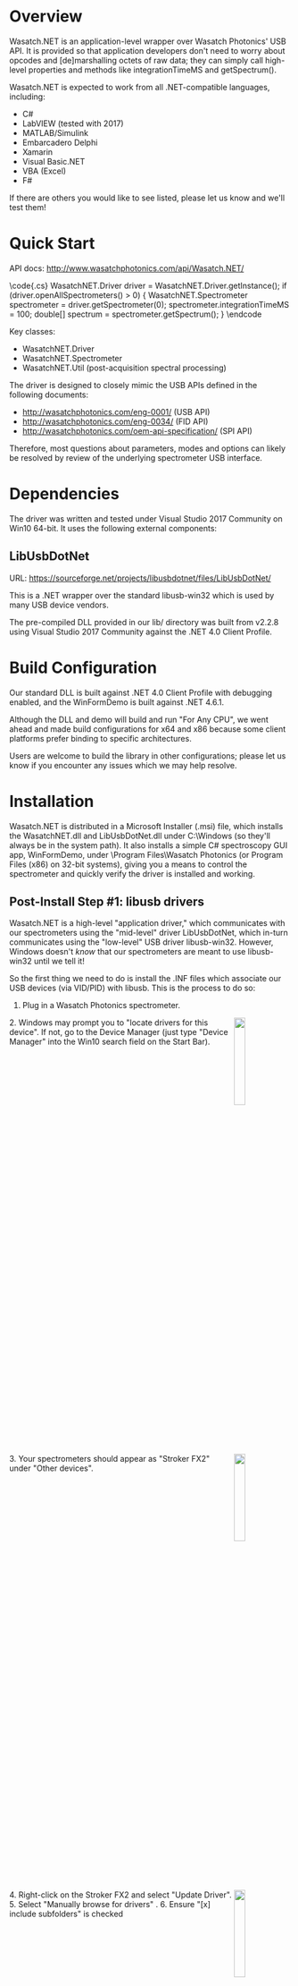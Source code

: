 # Overview

Wasatch.NET is an application-level wrapper over Wasatch Photonics' USB 
API. It is provided so that application developers don't need to worry about
opcodes and [de]marshalling octets of raw data; they can simply call high-level
properties and methods like integrationTimeMS and getSpectrum().

Wasatch.NET is expected to work from all .NET-compatible languages, including:

- C#
- LabVIEW (tested with 2017)
- MATLAB/Simulink
- Embarcadero Delphi
- Xamarin
- Visual Basic.NET
- VBA (Excel)
- F#

If there are others you would like to see listed, please let us know and we'll 
test them!

# Quick Start

API docs: http://www.wasatchphotonics.com/api/Wasatch.NET/

\code{.cs}
    WasatchNET.Driver driver = WasatchNET.Driver.getInstance();
    if (driver.openAllSpectrometers() > 0)
    {
        WasatchNET.Spectrometer spectrometer = driver.getSpectrometer(0);
        spectrometer.integrationTimeMS = 100;
        double[] spectrum = spectrometer.getSpectrum();
    }
\endcode

Key classes:

- WasatchNET.Driver 
- WasatchNET.Spectrometer
- WasatchNET.Util (post-acquisition spectral processing)

The driver is designed to closely mimic the USB APIs defined in the following 
documents:

- http://wasatchphotonics.com/eng-0001/ (USB API)
- http://wasatchphotonics.com/eng-0034/ (FID API)
- http://wasatchphotonics.com/oem-api-specification/ (SPI API)

Therefore, most questions about parameters, modes and options can likely be
resolved by review of the underlying spectrometer USB interface.

# Dependencies

The driver was written and tested under Visual Studio 2017 Community on Win10 
64-bit. It uses the following external components:

## LibUsbDotNet

URL: https://sourceforge.net/projects/libusbdotnet/files/LibUsbDotNet/

This is a .NET wrapper over the standard libusb-win32 which is used by many
USB device vendors.

The pre-compiled DLL provided in our lib/ directory was built from v2.2.8 using
Visual Studio 2017 Community against the .NET 4.0 Client Profile.

# Build Configuration

Our standard DLL is built against .NET 4.0 Client Profile with debugging enabled,
and the WinFormDemo is built against .NET 4.6.1. 

Although the DLL and demo will build and run "For Any CPU", we went ahead and made
build configurations for x64 and x86 because some client platforms prefer binding
to specific architectures.

Users are welcome to build the library in other configurations; please let us 
know if you encounter any issues which we may help resolve.

# Installation

Wasatch.NET is distributed in a Microsoft Installer (.msi) file, which installs
the WasatchNET.dll and LibUsbDotNet.dll under C:\\Windows (so they'll always be
in the system path).  It also installs a simple C# spectroscopy GUI app, 
WinFormDemo, under \\Program Files\\Wasatch Photonics (or Program Files (x86) on
32-bit systems), giving you a means to control the spectrometer and quickly verify
the driver is installed and working.

## Post-Install Step #1: libusb drivers

Wasatch.NET is a high-level "application driver," which communicates with our
spectrometers using the "mid-level" driver LibUsbDotNet, which in-turn 
communicates using the "low-level" USB driver libusb-win32.  However, Windows 
doesn't *know* that our spectrometers are meant to use libusb-win32 until we tell
it!  

So the first thing we need to do is install the .INF files which associate our 
USB devices (via VID/PID) with libusb.  This is the process to do so:

1. Plug in a Wasatch Photonics spectrometer.
<div style="clear:right"><a href="https://github.com/WasatchPhotonics/Wasatch.NET/raw/master/screenshots/drivers-01-open-device-manager.png"><img src="https://github.com/WasatchPhotonics/Wasatch.NET/raw/master/screenshots/drivers-01-open-device-manager.png" width="20%" height="20%" align="right"/></a></div>
2. Windows may prompt you to "locate drivers for this device".  If not, go to the
   Device Manager (just type "Device Manager" into the Win10 search field on the
   Start Bar).
<div style="clear:right"><a href="https://github.com/WasatchPhotonics/Wasatch.NET/raw/master/screenshots/drivers-02-update-drivers.png"><img src="https://github.com/WasatchPhotonics/Wasatch.NET/raw/master/screenshots/drivers-02-update-drivers.png" width="20%" height="20%" align="right"/></a></div>
3. Your spectrometers should appear as "Stroker FX2" under "Other devices".
<div style="clear:right"><a href="https://github.com/WasatchPhotonics/Wasatch.NET/raw/master/screenshots/drivers-03-browse.png"><img src="https://github.com/WasatchPhotonics/Wasatch.NET/raw/master/screenshots/drivers-03-browse.png" width="20%" height="20%" align="right"/></a></div>
4. Right-click on the Stroker FX2 and select "Update Driver".
5. Select "Manually browse for drivers" .
6. Ensure "[x] include subfolders" is checked
<div style="clear:right"><a href="https://github.com/WasatchPhotonics/Wasatch.NET/raw/master/screenshots/drivers-04-select.png"><img src="https://github.com/WasatchPhotonics/Wasatch.NET/raw/master/screenshots/drivers-04-select.png" width="20%" height="20%" align="right"/></a></div>
7. Browse to "C:\Program Files\Wasatch Photonics\Wasatch.NET\libusb\_drivers" or 
             "C:\Program Files (x86)\Wasatch Photonics\Wasatch.NET\libusb\_drivers" as appropriate.
<div style="clear:right"><a href="https://github.com/WasatchPhotonics/Wasatch.NET/raw/master/screenshots/drivers-05-install.png"><img src="https://github.com/WasatchPhotonics/Wasatch.NET/raw/master/screenshots/drivers-05-install.png" width="20%" height="20%" align="right"/></a></div>
8. When prompted to confirm whether you wish to install the libusb drivers, click "Install."
<div style="clear:right"><a href="https://github.com/WasatchPhotonics/Wasatch.NET/raw/master/screenshots/drivers-06-done.png"><img src="https://github.com/WasatchPhotonics/Wasatch.NET/raw/master/screenshots/drivers-06-done.png" width="20%" height="20%" align="right"/></a></div>
9. Confirm that your spectrometer now appears under "libusb-win32 devices".

## Post-Install Step #2: COM registration (optional)

This step is believed ONLY required for developers using Visual Basic 6 (VB6)
or Visual Basic for Applications (VBA, part of Microsoft Excel).

Because our .msi installer does not register the .tlb file needed by VB6/VBA, 
you need to perform one additional manual step:

<div style="clear:right"><a href="https://github.com/WasatchPhotonics/Wasatch.NET/raw/master/screenshots/register-01-administrator.png"><img src="https://github.com/WasatchPhotonics/Wasatch.NET/raw/master/screenshots/register-01-administrator.png" width="20%" height="20%" align="right"/></a></div>
1. Navigate to \\Program Files\\Wasatch Photonics\\Wasatch.NET (or Program Files
   (x86) on 32-bit systems)
2. Right-click the batch file "RegisterDLL.bat", and select "Run as Administrator"
<div style="clear:right"><a href="https://github.com/WasatchPhotonics/Wasatch.NET/raw/master/screenshots/register-02-done.png"><img src="https://github.com/WasatchPhotonics/Wasatch.NET/raw/master/screenshots/register-02-done.png" width="20%" height="20%" align="right"/></a></div>
3. Confirm no errors appear in the result

# Testing

The simplest way to test whether your installation is successful is to run the
provided WinFormDemo, which should be available on your Start Menu under
Wasatch Photonics -> Wasatch.NET -> WinFormDemo.

If you have a Wasatch Photonics spectrometer plugged-in and correctly showing
under "libusb-win32 devices" in the Device Manager, you should be able to run
the demo, then click "Initialize" to connect to the spectrometer.  

# Support

For questions about the driver or API, please contact:

    support@wasatchphotonics.com

# Wrapper Completeness

The Wasatch.Driver series of wrappers over our USB API are provided as
*reference implementations* to demonstrate how to command and control our 
spectrometers over USB from a variety of platforms and languages. As working
examples and "convenience wrappers," they are *not* guaranteed to include
convenience functions for every call and option within the hardware API,
*nor* are they necessarily the most efficient or optimal implementation in any
given language.

The formal and complete interface to our spectrometers is provided in our USB
API documentation. Standard USB drivers to access that direct interface 
are plentiful on all standard operating systems: libusb, WinUSB etc. No 
additional wrappers or libraries are required to make full use of our 
spectrometers from the platform of your choice.

If there is a spectrometer or spectroscopy function that you do not find
provided in our open-source wrapper collection, please contact us and request
its addition; or if you wish to "get your hands dirty," feel free to create
your own implementation and optionally share it with us for merge into the
base distribution. Wasatch Photonics is proud to help support our online 
community, but not too proud to decline patches when they improve the product!

That said, some known areas for improvement can be found in our Backlog 
(below).

# Backlog

- [ ] add EEPROM write to WinFormDemo
- [ ] test with multiple parallel spectrometers
- [ ] test on more hardware (NIR)
- [ ] consider turning all accessors into Properties
- [ ] refactor into LaserController, TECController etc
- [ ] refactor USB calls into Bus abstraction for Bluetooth/Ethernet

# Version History

- 2017-10-10 1.0.2 separate 32/64-bit installers
- 2017-09-29 1.0.1 initial GitHub release (alpha)
- 2017-09-25 1.0.0 initial creation

